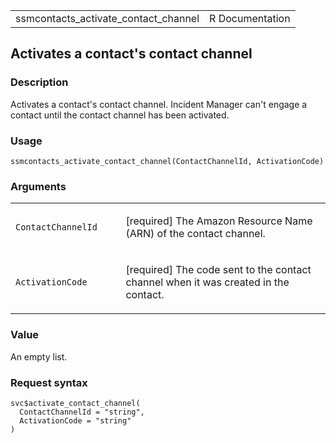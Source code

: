 <table style="width: 100%;">
<tbody>
<tr class="odd">
<td>ssmcontacts_activate_contact_channel</td>
<td style="text-align: right;">R Documentation</td>
</tr>
</tbody>
</table>

## Activates a contact's contact channel

### Description

Activates a contact's contact channel. Incident Manager can't engage a
contact until the contact channel has been activated.

### Usage

    ssmcontacts_activate_contact_channel(ContactChannelId, ActivationCode)

### Arguments

<table>
<colgroup>
<col style="width: 35%" />
<col style="width: 65%" />
</colgroup>
<tbody>
<tr class="odd">
<td><code
id="ssmcontacts_activate_contact_channel_:_ContactChannelId">ContactChannelId</code></td>
<td><p>[required] The Amazon Resource Name (ARN) of the contact
channel.</p></td>
</tr>
<tr class="even">
<td><code
id="ssmcontacts_activate_contact_channel_:_ActivationCode">ActivationCode</code></td>
<td><p>[required] The code sent to the contact channel when it was
created in the contact.</p></td>
</tr>
</tbody>
</table>

### Value

An empty list.

### Request syntax

    svc$activate_contact_channel(
      ContactChannelId = "string",
      ActivationCode = "string"
    )
